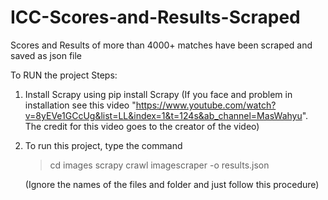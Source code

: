 # ICC-Scores-and-Results-Scraped
Scores and Results of more than 4000+ matches have been scraped and saved as json file

To RUN the project 
Steps:
   1. Install Scrapy using 
       pip install Scrapy
       (If you face and problem in installation see this video "https://www.youtube.com/watch?v=8yEVe1GCcUg&list=LL&index=1&t=124s&ab_channel=MasWahyu". The credit for           this video goes to the creator of the video)
   2. To run this project, type the command
       >cd images
       >scrapy crawl imagescraper -o results.json
       
       (Ignore the names of the files and folder and just follow this procedure)
